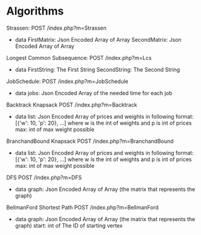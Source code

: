 # Algorithms
Strassen:
POST /index.php?m=Strassen
- data
FirstMatrix: Json Encoded Array of Array
SecondMatrix: Json Encoded Array of Array

Longest Common Subsequence:
POST /index.php?m=Lcs
- data
FirstString: The First String
SecondString: The Second String

JobSchedule:
POST /index.php?m=JobSchedule
- data
jobs: Json Encoded Array of the needed time for each job

Backtrack Knapsack
POST /index.php?m=Backtrack
- data
list: Json Encoded Array of prices and weights in following format: [{'w': 10, 'p': 20}, ...] where w is the int of weights and p is int of prices
max: int of max weight possible

BranchandBound Knapsack
POST /index.php?m=BranchandBound
- data
list: Json Encoded Array of prices and weights in following format: [{'w': 10, 'p': 20}, ...] where w is the int of weights and p is int of prices
max: int of max weight possible

DFS
POST /index.php?m=DFS
- data
graph: Json Encoded Array of Array (the matrix that represents the graph)

BellmanFord Shortest Path
POST /index.php?m=BellmanFord
- data
graph: Json Encoded Array of Array (the matrix that represents the graph)
start: int of The ID of starting vertex
